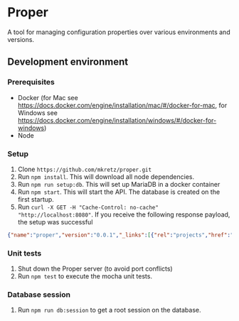 # Proper
A tool for managing configuration properties over various environments and versions.
## Development environment
### Prerequisites
* Docker (for Mac see https://docs.docker.com/engine/installation/mac/#/docker-for-mac, for Windows see https://docs.docker.com/engine/installation/windows/#/docker-for-windows)
* Node

### Setup
1. Clone `https://github.com/mkretz/proper.git`
1. Run `npm install`. This will download all node dependencies.
1. Run `npm run setup:db`. This will set up MariaDB in a docker container
1. Run `npm start`. This will start the API. The database is created on the first startup.
1. Run `curl -X GET -H "Cache-Control: no-cache" "http://localhost:8080"`. If you receive the following response payload, the setup was successful
```json
{"name":"proper","version":"0.0.1","_links":[{"rel":"projects","href":"/project"}]}
```

### Unit tests
1. Shut down the Proper server (to avoid port conflicts)
1. Run `npm test` to execute the mocha unit tests.

### Database session
1. Run `npm run db:session` to get a root session on the database.

